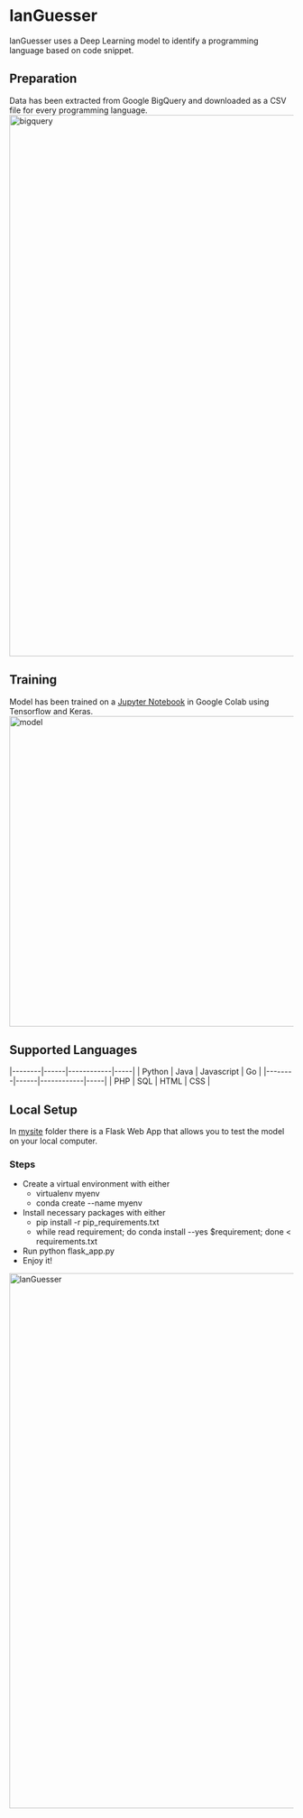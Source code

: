 # lanGuesser
lanGuesser uses a Deep Learning model to identify a programming language based on code snippet.

## Preparation
Data has been extracted from Google BigQuery and downloaded as a CSV file for every programming language.
<img width="959" alt="bigquery" src="https://user-images.githubusercontent.com/38654875/59158130-0f7c5c00-8ab6-11e9-831d-1dd55dbffb71.png">

## Training
Model has been trained on a [Jupyter Notebook](lanGuesser.ipynb) in Google Colab using Tensorflow and Keras.
<img width="550" alt="model" src="https://user-images.githubusercontent.com/38654875/59158180-ff18b100-8ab6-11e9-9845-0c6196793b14.png">

## Supported Languages
|--------|------|------------|-----|
| Python | Java | Javascript | Go  |
|--------|------|------------|-----|
| PHP    | SQL  | HTML       | CSS |

## Local Setup
In [mysite](mysite) folder there is a Flask Web App that allows you to test the model on your local computer.
### Steps
- Create a virtual environment with either
  - virtualenv myenv
  - conda create --name myenv
- Install necessary packages with either
  - pip install -r pip_requirements.txt
  - while read requirement; do conda install --yes $requirement; done < requirements.txt
- Run python flask_app.py
- Enjoy it!
<img width="948" alt="lanGuesser" src="https://user-images.githubusercontent.com/38654875/59158812-84549380-8ac0-11e9-9293-70b2f926b48e.png">
